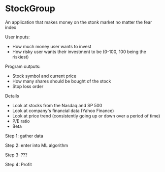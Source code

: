 # StockGroup

An application that makes money on the stonk market no matter the fear index

User inputs:
  - How much money user wants to invest
  - How risky user wants their investment to be (0-100, 100 being the riskiest)
  
Program outputs:
  - Stock symbol and current price
  - How many shares should be bought of the stock
  - Stop loss order
  
Details
  - Look at stocks from the Nasdaq and SP 500 
  - Look at company's financial data (Yahoo Finance)
  - Look at price trend (consistently going up or down over a period of time)
  - P/E ratio
  - Beta 
 
 Step 1: gather data
 
 Step 2: enter into ML algorithm
 
 Step 3: ???
 
 Step 4: Profit
